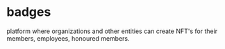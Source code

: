 # badges
platform where organizations and other entities can create NFT's for their members, employees, honoured members.
